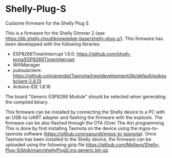 # Shelly-Plug-S

Custome firmware for the Shelly Plug S

This is a firmware for the Shelly Dimmer 2 (see https://kb.shelly.cloud/knowledge-base/shelly-plug-s/). This firmware has been developped with the following libraries:
- ESP8266TimerInterrupt 1.6.0: https://github.com/khoih-prog/ESP8266TimerInterrupt
- WifiManager
- pubsubclient: https://github.com/arendst/Tasmota/tree/development/lib/default/pubsubclient-2.8.13
- Arduino IDE 1.8.16

The board "Generic ESP8266 Module" should be selected when generating the compiled binary.

This firmware can be installed by connecting the Shelly device to a PC with an USB-to-UART adapter and flashing the firmware with the esptools. The firmware can be also flashed through the OTA (Over The Air) programming. This is done by first installing Tasmota on the device using the mgos-to-tasmota software (https://github.com/yaourdt/mgos-to-tasmota). Once Tasmota has been installed to the Shelly device, the firmware can be uploaded using the following gzip file https://github.com/Mollayo/Shelly-Plug-S/blob/main/shellyPlugS.ino.generic.bin.gz.



